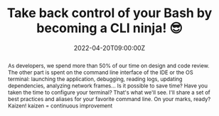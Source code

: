 ---
title: Take back control of your Bash by becoming a CLI ninja! 😎

event: Devoxx FR 2022
event_url: https://devoxx.fr/

location: Paris (Palais des Congrès)
address:
  street: 2 Place de la Porte Maillot
  city: Paris
  region: Ile-De-France
  postcode: '75017'
  country: France

summary: Tools-in-Action about the terminal
abstract: "As developers, we spend more than 50% of our time on design and code review. The other part is spent on the command line interface of the IDE or the OS terminal: launching the application, debugging, reading logs, updating dependencies, analyzing network frames... Is it possible to save time? Have you taken the time to configure your terminal? That's what we'll see. I'll share a set of best practices and aliases for your favorite command line.

On your marks, ready? Kaizen! kaizen = continuous improvement"

date: "2022-04-20T09:00:00Z"
date_end: "2022-04-20T18:00:00Z"
all_day: false

publishDate: "2022-02-08T00:00:00Z"

authors: [David Aparicio]
tags: [SRE, Quickie, TIA, DevoxxFR, CLI]

featured: false

image:
  caption: 'Image credit: [**Devoxx 2022**](https://devoxx.fr/)'
  focal_point: Right

links:
- icon: binoculars
  icon_pack: fas
  name: Description
  url: https://cfp.devoxx.fr/2022/talk/LDA-6791
- icon: comments
  icon_pack: fas
  name: Feedback
  url: https://s.42l.fr/devoxxcli
url_code: ""
url_pdf: ""
url_slides: "talks/DevoxxFR2022_Cli.pdf"
url_video: "https://youtu.be/Gn5hmC0hQzM"

slides: ""
projects: []
---